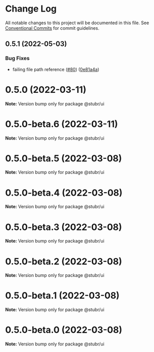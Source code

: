 # Change Log

All notable changes to this project will be documented in this file.
See [Conventional Commits](https://conventionalcommits.org) for commit guidelines.

## 0.5.1 (2022-05-03)

### Bug Fixes

-   failing file path reference ([#80](https://github.com/stubrjs/stubr/issues/80)) ([0e81a4a](https://github.com/stubrjs/stubr/commit/0e81a4ab870ce9e8236a14ef65f1b779365d66cb))

# 0.5.0 (2022-03-11)

**Note:** Version bump only for package @stubr/ui

# 0.5.0-beta.6 (2022-03-11)

**Note:** Version bump only for package @stubr/ui

# 0.5.0-beta.5 (2022-03-08)

**Note:** Version bump only for package @stubr/ui

# 0.5.0-beta.4 (2022-03-08)

**Note:** Version bump only for package @stubr/ui

# 0.5.0-beta.3 (2022-03-08)

**Note:** Version bump only for package @stubr/ui

# 0.5.0-beta.2 (2022-03-08)

**Note:** Version bump only for package @stubr/ui

# 0.5.0-beta.1 (2022-03-08)

**Note:** Version bump only for package @stubr/ui

# 0.5.0-beta.0 (2022-03-08)

**Note:** Version bump only for package @stubr/ui
